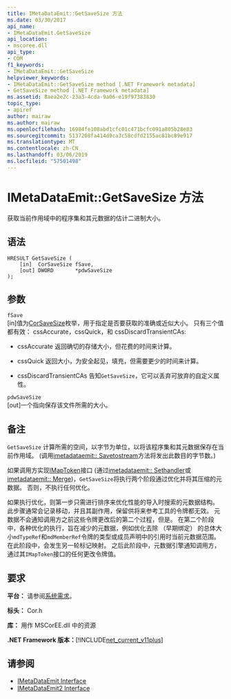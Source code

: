 ```yaml
---
title: IMetaDataEmit::GetSaveSize 方法
ms.date: 03/30/2017
api_name:
- IMetaDataEmit.GetSaveSize
api_location:
- mscoree.dll
api_type:
- COM
f1_keywords:
- IMetaDataEmit::GetSaveSize
helpviewer_keywords:
- IMetaDataEmit::GetSaveSize method [.NET Framework metadata]
- GetSaveSize method [.NET Framework metadata]
ms.assetid: 8aea2e2c-23a3-4cda-9a06-e19f97383830
topic_type:
- apiref
author: mairaw
ms.author: mairaw
ms.openlocfilehash: 16984fe108abd1cfc01c471bcfc091a805b28e83
ms.sourcegitcommit: 5137208fa414d9ca3c58cdfd2155ac81bc89e917
ms.translationtype: MT
ms.contentlocale: zh-CN
ms.lasthandoff: 03/06/2019
ms.locfileid: "57501498"
---
```

# <a name="imetadataemitgetsavesize-method"></a>IMetaDataEmit::GetSaveSize 方法
获取当前作用域中的程序集和其元数据的估计二进制大小。  
  
## <a name="syntax"></a>语法  
  
```  
HRESULT GetSaveSize (  
    [in]  CorSaveSize fSave,  
    [out] DWORD       *pdwSaveSize  
);  
```  
  
## <a name="parameters"></a>参数  
 `fSave`  
 [in]值为[CorSaveSize](../../../../docs/framework/unmanaged-api/metadata/corsavesize-enumeration.md)枚举，用于指定是否要获取的准确或近似大小。 只有三个值都有效： cssAccurate，cssQuick，和 cssDiscardTransientCAs:  
  
-   cssAccurate 返回确切的存储大小，但花费的时间来计算。  
  
-   cssQuick 返回大小，为安全起见，填充，但需要更少的时间来计算。  
  
-   cssDiscardTransientCAs 告知`GetSaveSize`，它可以丢弃可放弃的自定义属性。  
  
 `pdwSaveSize`  
 [out]一个指向保存该文件所需的大小。  
  
## <a name="remarks"></a>备注  
 `GetSaveSize` 计算所需的空间，以字节为单位，以将该程序集和其元数据保存在当前作用域。 (调用[imetadataemit:: Savetostream](../../../../docs/framework/unmanaged-api/metadata/imetadataemit-savetostream-method.md)方法将发出此数目的字节数。)  
  
 如果调用方实现[IMapToken](../../../../docs/framework/unmanaged-api/metadata/imaptoken-interface.md)接口 (通过[imetadataemit:: Sethandler](../../../../docs/framework/unmanaged-api/metadata/imetadataemit-sethandler-method.md)或[imetadataemit:: Merge](../../../../docs/framework/unmanaged-api/metadata/imetadataemit-merge-method.md))，`GetSaveSize`将执行两个阶段通过优化并将其压缩的元数据。 否则，不执行任何优化。  
  
 如果执行优化，则第一步只需进行排序来优化性能的导入时搜索的元数据结构。 此步骤通常会记录移动，并且其副作用，保留供将来参考工具的令牌都无效。 元数据不会通知调用方之前这些令牌更改后的第二个过程，但是。 在第二个阶段中，各种优化的执行，旨在减少的元数据，例如优化去除 （早期绑定） 的总体大小`mdTypeRef`和`mdMemberRef`令牌的类型或成员声明中的引用时当前元数据范围。 在此阶段中，会发生另一轮标记映射。 之后此阶段中，元数据引擎通知调用方，通过其`IMapToken`接口的任何更改令牌值。  
  
## <a name="requirements"></a>要求  
 **平台：** 请参阅[系统需求](../../../../docs/framework/get-started/system-requirements.md)。  
  
 **标头：** Cor.h  
  
 **库：** 用作 MSCorEE.dll 中的资源  
  
 **.NET Framework 版本：**[!INCLUDE[net_current_v11plus](../../../../includes/net-current-v11plus-md.md)]  
  
## <a name="see-also"></a>请参阅
- [IMetaDataEmit Interface](../../../../docs/framework/unmanaged-api/metadata/imetadataemit-interface.md)
- [IMetaDataEmit2 Interface](../../../../docs/framework/unmanaged-api/metadata/imetadataemit2-interface.md)

